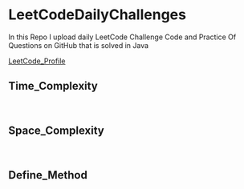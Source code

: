# LeetCodeDailyChallenges

In this Repo I upload daily LeetCode Challenge Code and Practice Of Questions on GitHub that is solved in Java


[LeetCode_Profile](https://leetcode.com/u/GarvitSh/)

<h2>Time_Complexity</h2> <br>
<h2>Space_Complexity</h2><br>
<h2>Define_Method</h2>
